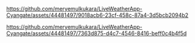 

https://github.com/meryemulkukara/LiveWeatherApp-Cyangate/assets/44481497/9018acb6-23cf-458c-87a4-3d5bcb2094b2



https://github.com/meryemulkukara/LiveWeatherApp-Cyangate/assets/44481497/7363d875-d4c7-4546-8416-beff0c4b4f5d

